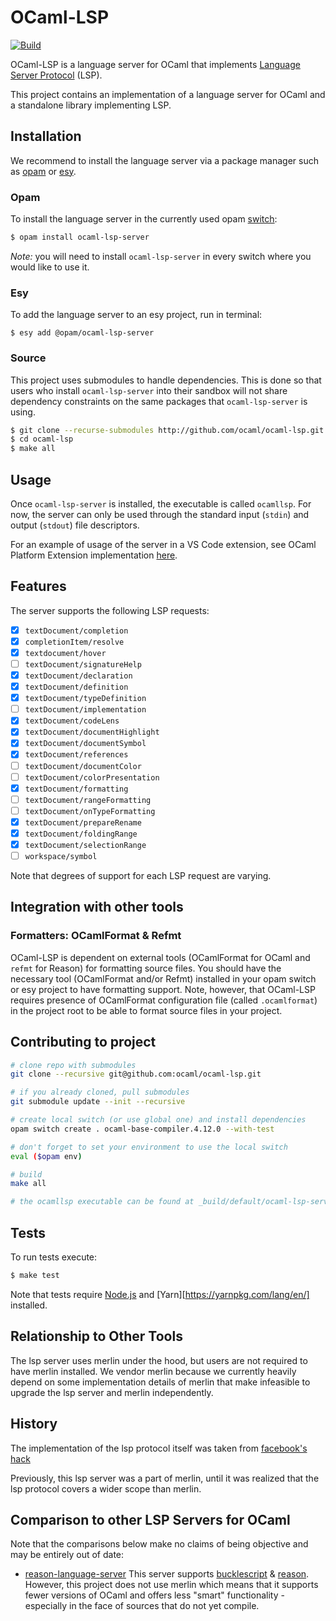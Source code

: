 # OCaml-LSP

[![Build](https://github.com/ocaml/ocaml-lsp/workflows/Build%20and%20Test/badge.svg)](https://github.com/ocaml/ocaml-lsp/actions)

OCaml-LSP is a language server for OCaml that implements [Language Server Protocol](https://microsoft.github.io/language-server-protocol/) (LSP).

This project contains an implementation of a language server for OCaml and a standalone
library implementing LSP.

## Installation

We recommend to install the language server via a package manager such as
[opam](http://github.com/ocaml/opam) or [esy](https://github.com/esy/esy).

### Opam

To install the language server in the currently used opam [switch](https://opam.ocaml.org/doc/Manual.html#Switches):

```sh
$ opam install ocaml-lsp-server
```

*Note:* you will need to install `ocaml-lsp-server` in every switch where you would like
to use it.

### Esy

To add the language server to an esy project, run in terminal:

```
$ esy add @opam/ocaml-lsp-server
```

### Source

This project uses submodules to handle dependencies. This is done so that users
who install `ocaml-lsp-server` into their sandbox will not share dependency constraints on
the same packages that `ocaml-lsp-server` is using.

```sh
$ git clone --recurse-submodules http://github.com/ocaml/ocaml-lsp.git
$ cd ocaml-lsp
$ make all
```

## Usage

Once `ocaml-lsp-server` is installed, the executable is called `ocamllsp`. For
now, the server can only be used through the standard input (`stdin`) and output
(`stdout`) file descriptors.

For an example of usage of the server in a VS Code extension, see
OCaml Platform Extension implementation [here](https://github.com/ocamllabs/vscode-ocaml-platform/blob/master/src/vscode_ocaml_platform.ml).

## Features

The server supports the following LSP requests:

- [x] `textDocument/completion`
- [x] `completionItem/resolve`
- [x] `textdocument/hover`
- [ ] `textDocument/signatureHelp`
- [x] `textDocument/declaration`
- [x] `textDocument/definition`
- [x] `textDocument/typeDefinition`
- [ ] `textDocument/implementation`
- [x] `textDocument/codeLens`
- [x] `textDocument/documentHighlight`
- [x] `textDocument/documentSymbol`
- [x] `textDocument/references`
- [ ] `textDocument/documentColor`
- [ ] `textDocument/colorPresentation`
- [x] `textDocument/formatting`
- [ ] `textDocument/rangeFormatting`
- [ ] `textDocument/onTypeFormatting`
- [x] `textDocument/prepareRename`
- [x] `textDocument/foldingRange`
- [x] `textDocument/selectionRange`
- [ ] `workspace/symbol`

Note that degrees of support for each LSP request are varying.

## Integration with other tools

### Formatters: OCamlFormat & Refmt

OCaml-LSP is dependent on external tools (OCamlFormat for OCaml and `refmt` for Reason)
for formatting source files. You should have the necessary tool (OCamlFormat and/or Refmt)
installed in your opam switch or esy project to have formatting support. Note, however, that
OCaml-LSP requires presence of OCamlFormat configuration file (called `.ocamlformat`) in
the project root to be able to format source files in your project.

## Contributing to project

```bash
# clone repo with submodules
git clone --recursive git@github.com:ocaml/ocaml-lsp.git

# if you already cloned, pull submodules
git submodule update --init --recursive

# create local switch (or use global one) and install dependencies
opam switch create . ocaml-base-compiler.4.12.0 --with-test

# don't forget to set your environment to use the local switch
eval ($opam env)

# build
make all

# the ocamllsp executable can be found at _build/default/ocaml-lsp-server/src/main.exe
```

## Tests

To run tests execute:

```sh
$ make test
```

Note that tests require [Node.js](https://nodejs.org/en/) and
[Yarn][https://yarnpkg.com/lang/en/] installed.

## Relationship to Other Tools

The lsp server uses merlin under the hood, but users are not required to have
merlin installed. We vendor merlin because we currently heavily depend on some
implementation details of merlin that make infeasible to upgrade the lsp server
and merlin independently.

## History

The implementation of the lsp protocol itself was taken from
[facebook's hack](https://github.com/facebook/hhvm/blob/master/hphp/hack/src/utils/lsp/lsp.mli)

Previously, this lsp server was a part of merlin, until it was realized that the
lsp protocol covers a wider scope than merlin.

## Comparison to other LSP Servers for OCaml

Note that the comparisons below make no claims of being objective and may be
entirely out of date:

- [reason-language-server](https://github.com/jaredly/reason-language-server)
  This server supports
  [bucklescript](https://github.com/BuckleScript/bucklescript) &
  [reason](https://github.com/facebook/reason). However, this project does not
  use merlin which means that it supports fewer versions of OCaml and offers less
  "smart" functionality - especially in the face of sources that do not yet
  compile.
